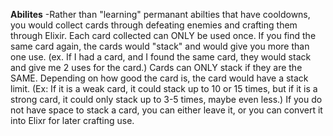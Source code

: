 **Abilites**
-Rather than "learning" permanant abilties that have cooldowns, you would collect cards through defeating enemies and crafting them through Elixir. Each card collected can ONLY be used once. If you find the same card again, the cards would "stack" and would give you more than one use. (ex. If I had a card, and I found the same card, they would stack and give me 2 uses for the card.) Cards can ONLY stack if they are the SAME. Depending on how good the card is, the card would have a stack limit. (Ex: If it is a weak card, it could stack up to 10 or 15 times, but if it is a strong card, it could only stack up to 3-5 times, maybe even less.) If you do not have space to stack a card, you can either leave it, or you can convert it into Elixr for later crafting use.
